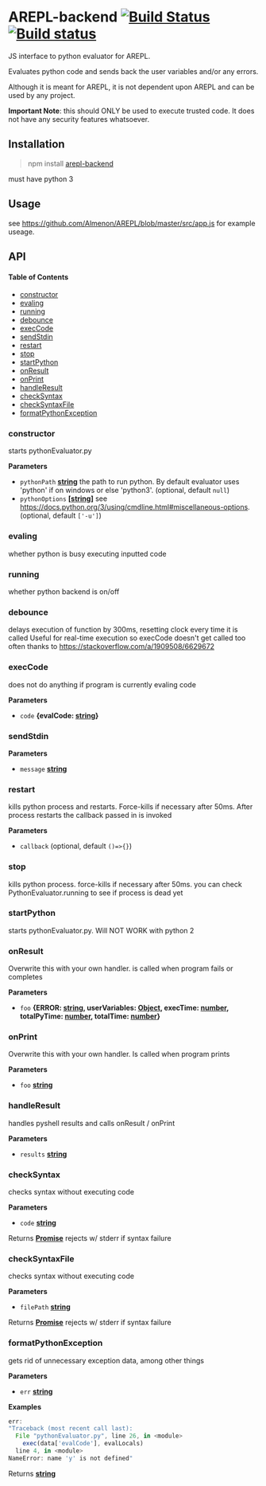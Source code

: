 # AREPL-backend [![Build Status](https://travis-ci.org/Almenon/AREPL-backend.svg?branch=master)](https://travis-ci.org/Almenon/AREPL-backend) [![Build status](https://ci.appveyor.com/api/projects/status/24o0d29l7ci9bif3?svg=true)](https://ci.appveyor.com/project/Almenon/arepl-backend)

JS interface to python evaluator for AREPL.

Evaluates python code and sends back the user variables and/or any errors.

Although it is meant for AREPL, it is not dependent upon AREPL and can be used by any project.

**Important Note**: this should ONLY be used to execute trusted code.  It does not have any security features whatsoever.

## Installation

> npm install [arepl-backend](https://www.npmjs.com/package/arepl-backend)

must have python 3

## Usage

see <https://github.com/Almenon/AREPL/blob/master/src/app.js> for example useage. 

## API

<!-- Generated by documentation.js. Update this documentation by updating the source code. -->

#### Table of Contents

-   [constructor](#constructor)
-   [evaling](#evaling)
-   [running](#running)
-   [debounce](#debounce)
-   [execCode](#execcode)
-   [sendStdin](#sendstdin)
-   [restart](#restart)
-   [stop](#stop)
-   [startPython](#startpython)
-   [onResult](#onresult)
-   [onPrint](#onprint)
-   [handleResult](#handleresult)
-   [checkSyntax](#checksyntax)
-   [checkSyntaxFile](#checksyntaxfile)
-   [formatPythonException](#formatpythonexception)

### constructor

starts pythonEvaluator.py

**Parameters**

-   `pythonPath` **[string](https://developer.mozilla.org/docs/Web/JavaScript/Reference/Global_Objects/String)** the path to run python. By default evaluator uses 'python' if on windows or else 'python3'. (optional, default `null`)
-   `pythonOptions` **\[[string](https://developer.mozilla.org/docs/Web/JavaScript/Reference/Global_Objects/String)]** see <https://docs.python.org/3/using/cmdline.html#miscellaneous-options>. (optional, default `['-u']`)

### evaling

whether python is busy executing inputted code

### running

whether python backend is on/off

### debounce

delays execution of function by 300ms, resetting clock every time it is called
Useful for real-time execution so execCode doesn't get called too often
thanks to <https://stackoverflow.com/a/1909508/6629672>

### execCode

does not do anything if program is currently evaling code

**Parameters**

-   `code` **{evalCode: [string](https://developer.mozilla.org/docs/Web/JavaScript/Reference/Global_Objects/String)}** 

### sendStdin

**Parameters**

-   `message` **[string](https://developer.mozilla.org/docs/Web/JavaScript/Reference/Global_Objects/String)** 

### restart

kills python process and restarts.  Force-kills if necessary after 50ms.
After process restarts the callback passed in is invoked

**Parameters**

-   `callback`   (optional, default `()=>{}`)

### stop

kills python process.  force-kills if necessary after 50ms.
you can check PythonEvaluator.running to see if process is dead yet

### startPython

starts pythonEvaluator.py. Will NOT WORK with python 2

### onResult

Overwrite this with your own handler.
is called when program fails or completes

**Parameters**

-   `foo` **{ERROR: [string](https://developer.mozilla.org/docs/Web/JavaScript/Reference/Global_Objects/String), userVariables: [Object](https://developer.mozilla.org/docs/Web/JavaScript/Reference/Global_Objects/Object), execTime: [number](https://developer.mozilla.org/docs/Web/JavaScript/Reference/Global_Objects/Number), totalPyTime: [number](https://developer.mozilla.org/docs/Web/JavaScript/Reference/Global_Objects/Number), totalTime: [number](https://developer.mozilla.org/docs/Web/JavaScript/Reference/Global_Objects/Number)}** 

### onPrint

Overwrite this with your own handler.
Is called when program prints

**Parameters**

-   `foo` **[string](https://developer.mozilla.org/docs/Web/JavaScript/Reference/Global_Objects/String)** 

### handleResult

handles pyshell results and calls onResult / onPrint

**Parameters**

-   `results` **[string](https://developer.mozilla.org/docs/Web/JavaScript/Reference/Global_Objects/String)** 

### checkSyntax

checks syntax without executing code

**Parameters**

-   `code` **[string](https://developer.mozilla.org/docs/Web/JavaScript/Reference/Global_Objects/String)** 

Returns **[Promise](https://developer.mozilla.org/docs/Web/JavaScript/Reference/Global_Objects/Promise)** rejects w/ stderr if syntax failure

### checkSyntaxFile

checks syntax without executing code

**Parameters**

-   `filePath` **[string](https://developer.mozilla.org/docs/Web/JavaScript/Reference/Global_Objects/String)** 

Returns **[Promise](https://developer.mozilla.org/docs/Web/JavaScript/Reference/Global_Objects/Promise)** rejects w/ stderr if syntax failure

### formatPythonException

gets rid of unnecessary exception data, among other things

**Parameters**

-   `err` **[string](https://developer.mozilla.org/docs/Web/JavaScript/Reference/Global_Objects/String)** 

**Examples**

```javascript
err:
"Traceback (most recent call last):
  File "pythonEvaluator.py", line 26, in <module>
	exec(data['evalCode'], evalLocals)
  line 4, in <module>
NameError: name 'y' is not defined"
```

Returns **[string](https://developer.mozilla.org/docs/Web/JavaScript/Reference/Global_Objects/String)** 
